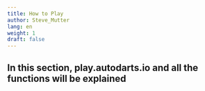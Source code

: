 ```yaml
---
title: How to Play
author: Steve_Mutter
lang: en
weight: 1
draft: false
---
```


## In this section, play.autodarts.io and all the functions will be explained